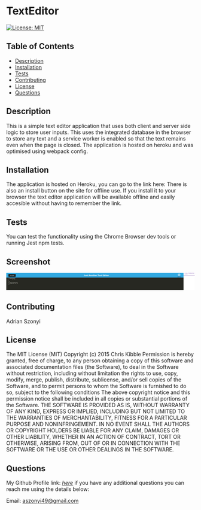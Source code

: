 # TextEditor

[![License: MIT](https://img.shields.io/badge/License-MIT-yellow.svg)](https://opensource.org/licenses/MIT)


## Table of Contents

- [Description](#Description)
- [Installation](#Installation)
- [Tests](#Tests)
- [Contributing](#Contributing)
- [License](#License)
- [Questions](#Questions)

## Description

This is a simple text editor application that uses both client and server side logic to store user inputs. This uses the integrated database in the browser to store any text and a service worker is enabled so that the text remains even when the page is closed. The application is hosted on heroku and was optimised using webpack config.


## Installation

The application is hosted on Heroku, you can go to the link here:
There is also an install button on the site for offline use. If you install it to your browser the text editor application will be available offline and easily accesible without having to remember the link.

## Tests

You can test the functionality using the Chrome Browser dev tools or running Jest npm tests.

## Screenshot

![Desktop Scrrenshot](Capture.PNG)


## Contributing

Adrian Szonyi

## License

The MIT License (MIT) Copyright (c) 2015 Chris Kibble Permission is hereby granted, free of charge, to any person obtaining a copy of this software and associated documentation files (the Software), to deal in the Software without restriction, including without limitation the rights to use, copy, modify, merge, publish, distribute, sublicense, and/or sell copies of the Software, and to permit persons to whom the Software is furnished to do so, subject to the following conditions The above copyright notice and this permission notice shall be included in all copies or substantial portions of the Software. THE SOFTWARE IS PROVIDED AS IS, WITHOUT WARRANTY OF ANY KIND, EXPRESS OR IMPLIED, INCLUDING BUT NOT LIMITED TO THE WARRANTIES OF MERCHANTABILITY, FITNESS FOR A PARTICULAR PURPOSE AND NONINFRINGEMENT. IN NO EVENT SHALL THE AUTHORS OR COPYRIGHT HOLDERS BE LIABLE FOR ANY CLAIM, DAMAGES OR OTHER LIABILITY, WHETHER IN AN ACTION OF CONTRACT, TORT OR OTHERWISE, ARISING FROM, OUT OF OR IN CONNECTION WITH THE SOFTWARE OR THE USE OR OTHER DEALINGS IN THE SOFTWARE.



## Questions

My Github Profile link: [_here_](https://github.com/Adrian-szonyi)
if you have any additional questions you can reach me using the details below:

Email: aszonyi49@gmail.com